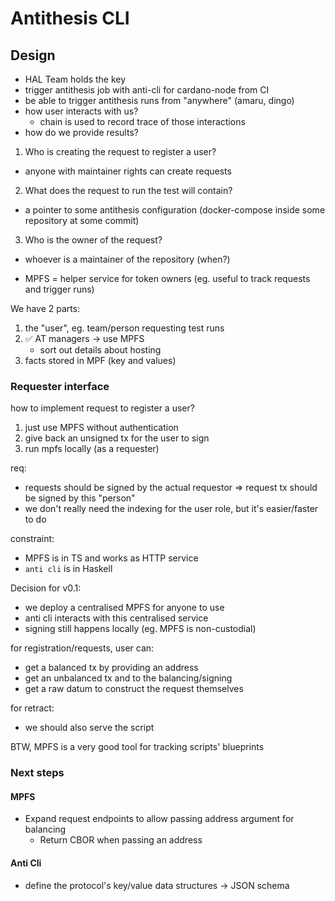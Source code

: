# Antithesis CLI

## Design

* HAL Team holds the key
* trigger antithesis job with anti-cli for cardano-node from CI
* be able to trigger antithesis runs from "anywhere" (amaru, dingo)
* how user interacts with us?
  * chain is used to record trace of those interactions
* how do we provide results?

1. Who is creating the request to register a user?
  * anyone with maintainer rights can create requests
2. What does the request to run the test will contain?
  * a pointer to some antithesis configuration (docker-compose inside some repository at some commit)
3. Who is the owner of the request?
  * whoever is a maintainer of the repository (when?)

* MPFS = helper service for token owners (eg. useful to track requests and trigger runs)

We have 2 parts:
1. the "user", eg. team/person requesting test runs
2. ✅ AT managers -> use MPFS
   * sort out details about hosting
3. facts stored in MPF (key and values)

### Requester interface

how to implement request to register a user?
1. just use MPFS without authentication
2. give back an unsigned tx for the user to sign
3. run mpfs locally (as a requester)

req:
* requests should be signed by the actual requestor => request tx should be signed by this "person"
* we don't really need the indexing for the user role, but it's easier/faster to do

constraint:
* MPFS is in TS and works as HTTP service
* `anti cli` is in Haskell

Decision for v0.1:
* we deploy a centralised MPFS for anyone to use
* anti cli interacts with this centralised service
* signing still happens locally (eg. MPFS is non-custodial)

for registration/requests, user can:
* get a balanced tx  by providing an address
* get an unbalanced tx and to the balancing/signing
* get a raw datum to construct the request themselves

for retract:
* we should also serve the script

BTW, MPFS is a very good tool for tracking scripts' blueprints

### Next steps

#### MPFS

* Expand request endpoints to allow passing address argument for balancing
  * Return CBOR when passing an address

#### Anti Cli

* define the protocol's key/value data structures -> JSON schema
